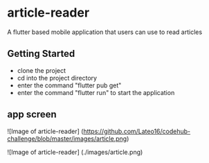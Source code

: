 # article-reader

A flutter based mobile application that users can use to read articles

## Getting Started
- clone the project
- cd into the project directory
- enter the command "flutter pub get"
- enter the command "flutter run" to start the application

## app screen
![Image of article-reader]
(https://github.com/Lateo16/codehub-challenge/blob/master/images/article.png)

![Image of article-reader]
(./images/article.png)